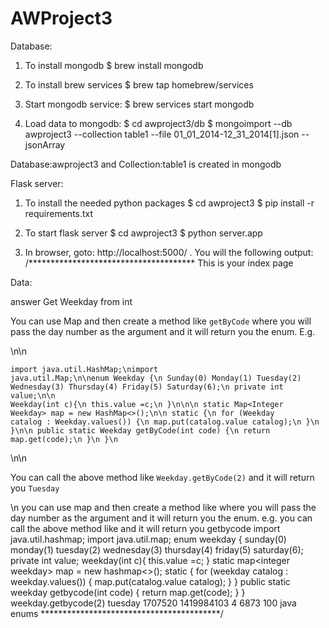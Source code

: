 # AWProject3

Database:
1. To install mongodb
$ brew install mongodb

2. To install brew services 
$ brew tap homebrew/services

3. Start mongodb service:
$ brew services start mongodb

4. Load data to mongodb:
$ cd awproject3/db
$ mongoimport --db awproject3 --collection table1 --file 01_01_2014-12_31_2014[1].json --jsonArray

Database:awproject3 and Collection:table1 is created in mongodb

Flask server:
1. To install the needed python packages
$ cd awproject3
$ pip install -r requirements.txt

2. To start flask server
$ cd awproject3
$ python server.app

3. In browser, goto: http://localhost:5000/ . 
You will the following output:
/**************************************
This is your index page

Data:

answer Get Weekday from int <p>You can use Map and then create a method like <code>getByCode</code> where you will pass the day number as the argument and it will return you the enum. E.g.</p>\n\n<pre><code>import java.util.HashMap;\nimport java.util.Map;\n\nenum Weekday {\n Sunday(0) Monday(1) Tuesday(2) Wednesday(3) Thursday(4) Friday(5) Saturday(6);\n private int value;\n\n Weekday(int c){\n this.value =c;\n }\n\n\n static Map&lt;Integer Weekday&gt; map = new HashMap&lt;&gt;();\n\n static {\n for (Weekday catalog : Weekday.values()) {\n map.put(catalog.value catalog);\n }\n }\n\n public static Weekday getByCode(int code) {\n return map.get(code);\n }\n }\n</code></pre>\n\n<p>You can call the above method like <code>Weekday.getByCode(2)</code> and it will return you <code>Tuesday</code></p>\n you can use map and then create a method like where you will pass the day number as the argument and it will return you the enum. e.g. you can call the above method like and it will return you getbycode import java.util.hashmap; import java.util.map; enum weekday { sunday(0) monday(1) tuesday(2) wednesday(3) thursday(4) friday(5) saturday(6); private int value; weekday(int c){ this.value =c; } static map&lt;integer weekday&gt; map = new hashmap&lt;&gt;(); static { for (weekday catalog : weekday.values()) { map.put(catalog.value catalog); } } public static weekday getbycode(int code) { return map.get(code); } } weekday.getbycode(2) tuesday 1707520 1419984103 4 6873 100 java enums
*****************************************/

